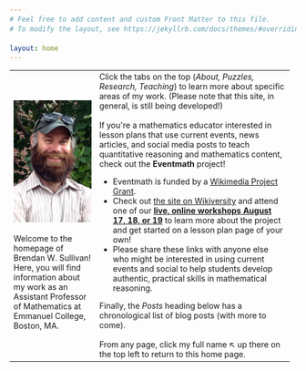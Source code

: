 ```yaml
---
# Feel free to add content and custom Front Matter to this file.
# To modify the layout, see https://jekyllrb.com/docs/themes/#overriding-theme-defaults

layout: home
---
```


<table style="border-collapse: collapse; width: 97.7137%;" border="0">
    <tbody>
        <tr>
            <td style="width: 30%;">
                <img src="assets/images/bws-pic.jpg" width="250px"/> <br><br>
                Welcome to the homepage of Brendan W. Sullivan! Here, you will find information about my work as an Assistant Professor of Mathematics at Emmanuel College, Boston, MA.
            </td>
            <td style="width: 68%;">Click the tabs on the top (<em>About, Puzzles, Research, Teaching</em>) to learn more about specific areas of my work. (Please note that this site, in general, is still being developed!)<br><br> 
                If you're a mathematics educator interested in lesson plans that use current events, news articles, and social media posts to teach quantitative reasoning and mathematics content, check out the <b>Eventmath</b> project!
                <ul>
                    <li>Eventmath is funded by a <a href="https://meta.wikimedia.org/wiki/Grants:Project/Eventmath">Wikimedia Project Grant</a>.</li>
                    <li>Check out <a href="https://en.wikiversity.org/wiki/Eventmath">the site on Wikiversity</a> and attend one of our <b><a href="https://en.wikiversity.org/wiki/Eventmath/Meetups/Summer_2022_workshops">live, online workshops August 17, 18, or 19</a></b> to learn more about the project and get started on a lesson plan page of your own!</li>
                    <li>Please share these links with anyone else who might be interested in using current events and social to help students develop authentic, practical skills in mathematical reasoning.</li>
                </ul>
                Finally, the <em>Posts</em> heading below has a chronological list of blog posts (with more to come). <br><br>
            From any page, click my full name ↖ up there on the top left to return to this home page.
            </td>
        </tr>
    </tbody>
</table>
